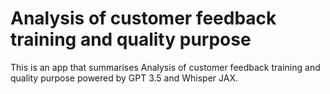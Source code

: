 # Analysis of  customer feedback training and quality purpose
This is an app that summarises Analysis of  customer feedback training and quality purpose powered by GPT 3.5 and Whisper JAX. 
